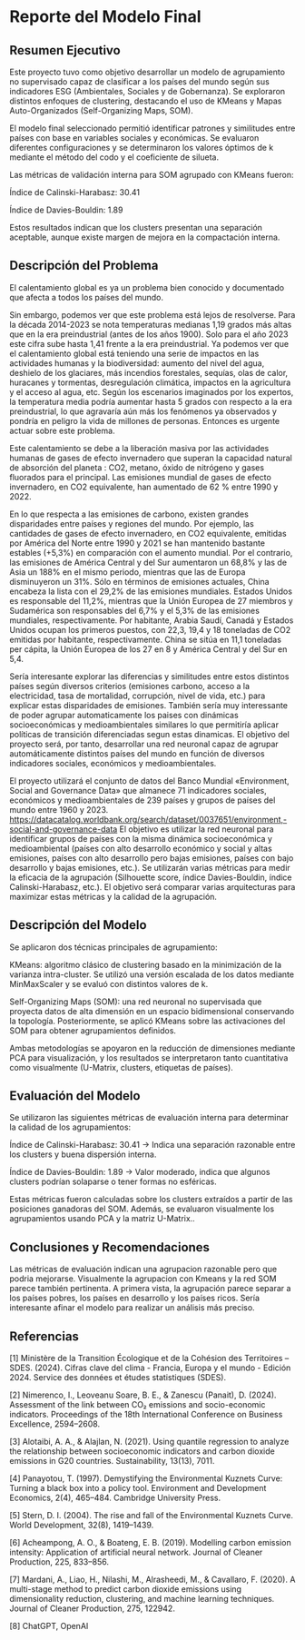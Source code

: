 # Reporte del Modelo Final

## Resumen Ejecutivo

Este proyecto tuvo como objetivo desarrollar un modelo de agrupamiento no supervisado capaz de clasificar a los países del mundo según sus indicadores ESG (Ambientales, Sociales y de Gobernanza). Se exploraron distintos enfoques de clustering, destacando el uso de KMeans y Mapas Auto-Organizados (Self-Organizing Maps, SOM).

El modelo final seleccionado permitió identificar patrones y similitudes entre países con base en variables sociales y económicas. Se evaluaron diferentes configuraciones y se determinaron los valores óptimos de k mediante el método del codo y el coeficiente de silueta.

Las métricas de validación interna para SOM agrupado con KMeans fueron:

Índice de Calinski-Harabasz: 30.41

Índice de Davies-Bouldin: 1.89

Estos resultados indican que los clusters presentan una separación aceptable, aunque existe margen de mejora en la compactación interna.

## Descripción del Problema

El calentamiento global es ya un problema bien conocido y documentado que afecta a todos los países del mundo.

Sin embargo, podemos ver que este problema está lejos de resolverse. Para la década 2014-2023 se nota temperaturas medianas 1,19 grados más altas que en la era preindustrial (antes de los años 1900). Solo para el año 2023 este cifra sube hasta 1,41 frente a la era preindustrial. Ya podemos ver que el calentamiento global está teniendo una serie de impactos en las actividades humanas y la biodiversidad: aumento del nivel del agua, deshielo de los glaciares, más incendios forestales, sequías, olas de calor, huracanes y tormentas, desregulación climática, impactos en la agricultura y el acceso al agua, etc. Según los escenarios imaginados por los expertos, la temperatura media podría aumentar hasta 5 grados con respecto a la era preindustrial, lo que agravaría aún más los fenómenos ya observados y pondría en peligro la vida de millones de personas. Entonces es urgente actuar sobre este problema.

Este calentamiento se debe a la liberación masiva por las actividades humanas de gases de efecto invernadero que superan la capacidad natural de absorción del planeta : CO2, metano, óxido de nitrógeno y gases fluorados para el principal. Las emisiones mundial de gases de efecto invernadero, en CO2 equivalente, han aumentado de 62 % entre 1990 y 2022.

En lo que respecta a las emisiones de carbono, existen grandes disparidades entre países y regiones del mundo. Por ejemplo, las cantidades de gases de efecto invernadero, en CO2 equivalente, emitidas por América del Norte entre 1990 y 2021 se han mantenido bastante estables (+5,3%) en comparación con el aumento mundial. Por el contrario, las emisiones de América Central y del Sur aumentaron un 68,8% y las de Asia un 188% en el mismo periodo, mientras que las de Europa disminuyeron un 31%. Sólo en términos de emisiones actuales, China encabeza la lista con el 29,2% de las emisiones mundiales. Estados Unidos es responsable del 11,2%, mientras que la Unión Europea de 27 miembros y Sudamérica son responsables del 6,7% y el 5,3% de las emisiones mundiales, respectivamente. Por habitante, Arabia Saudí, Canadá y Estados Unidos ocupan los primeros puestos, con 22,3, 19,4 y 18 toneladas de CO2 emitidas por habitante, respectivamente. China se sitúa en 11,1 toneladas per cápita, la Unión Europea de los 27 en 8 y América Central y del Sur en 5,4.

Sería interesante explorar las diferencias y similitudes entre estos distintos países según diversos criterios (emisiones carbono, acceso a la electricidad, tasa de mortalidad, corrupción, nivel de vida, etc.) para explicar estas disparidades de emisiones. También sería muy interessante de poder agrupar automaticamente los paises con dinámicas socioeconómicas y medioambientales similares lo que permitiría aplicar políticas de transición diferenciadas segun estas dinamicas. El objetivo del proyecto será, por tanto, desarrollar una red neuronal capaz de agrupar automáticamente distintos países del mundo en función de diversos indicadores sociales, económicos y medioambientales.

El proyecto utilizará el conjunto de datos del Banco Mundial «Environment, Social and Governance Data» que almanece 71 indicadores sociales, económicos y medioambientales de 239 países y grupos de países del mundo entre 1960 y 2023. https://datacatalog.worldbank.org/search/dataset/0037651/environment,-social-and-governance-data
El objetivo es utilizar la red neuronal para identificar grupos de países con la misma dinámica socioeconómica y medioambiental (países con alto desarrollo económico y social y altas emisiones, países con alto desarrollo pero bajas emisiones, países con bajo desarrollo y bajas emisiones, etc.).
Se utilizarán varias métricas para medir la eficacia de la agrupación (Silhouette score, índice Davies-Bouldin, índice Calinski-Harabasz, etc.). El objetivo será comparar varias arquitecturas para maximizar estas métricas y la calidad de la agrupación.

## Descripción del Modelo

Se aplicaron dos técnicas principales de agrupamiento:

KMeans: algoritmo clásico de clustering basado en la minimización de la varianza intra-cluster. Se utilizó una versión escalada de los datos mediante MinMaxScaler y se evaluó con distintos valores de k.

Self-Organizing Maps (SOM): una red neuronal no supervisada que proyecta datos de alta dimensión en un espacio bidimensional conservando la topología. Posteriormente, se aplicó KMeans sobre las activaciones del SOM para obtener agrupamientos definidos.

Ambas metodologías se apoyaron en la reducción de dimensiones mediante PCA para visualización, y los resultados se interpretaron tanto cuantitativa como visualmente (U-Matrix, clusters, etiquetas de países).

## Evaluación del Modelo

Se utilizaron las siguientes métricas de evaluación interna para determinar la calidad de los agrupamientos:

Índice de Calinski-Harabasz: 30.41
→ Indica una separación razonable entre los clusters y buena dispersión interna.

Índice de Davies-Bouldin: 1.89
→ Valor moderado, indica que algunos clusters podrían solaparse o tener formas no esféricas.

Estas métricas fueron calculadas sobre los clusters extraídos a partir de las posiciones ganadoras del SOM. Además, se evaluaron visualmente los agrupamientos usando PCA y la matriz U-Matrix..

## Conclusiones y Recomendaciones

Las métricas de evaluación indican una agrupacion razonable pero que podria mejorarse. Visualmente la agrupacion con Kmeans y la red SOM parece también pertinenta. A primera vista, la agrupación parece separar a los países pobres, los países en desarrollo y los países ricos. Sería interesante afinar el modelo para realizar un análisis más preciso.

## Referencias

[1] Ministère de la Transition Écologique et de la Cohésion des Territoires – SDES. (2024). Cifras clave del clima - Francia, Europa y el mundo - Edición 2024. Service des données et études statistiques (SDES).

[2] Nimerenco, I., Leoveanu Soare, B. E., & Zanescu (Panait), D. (2024). Assessment of the link between CO₂ emissions and socio-economic indicators. Proceedings of the 18th International Conference on Business Excellence, 2594–2608.

[3] Alotaibi, A. A., & Alajlan, N. (2021). Using quantile regression to analyze the relationship between socioeconomic indicators and carbon dioxide emissions in G20 countries. Sustainability, 13(13), 7011.

[4] Panayotou, T. (1997). Demystifying the Environmental Kuznets Curve: Turning a black box into a policy tool. Environment and Development Economics, 2(4), 465–484. Cambridge University Press.

[5] Stern, D. I. (2004). The rise and fall of the Environmental Kuznets Curve. World Development, 32(8), 1419–1439.

[6] Acheampong, A. O., & Boateng, E. B. (2019). Modelling carbon emission intensity: Application of artificial neural network. Journal of Cleaner Production, 225, 833–856.

[7] Mardani, A., Liao, H., Nilashi, M., Alrasheedi, M., & Cavallaro, F. (2020). A multi-stage method to predict carbon dioxide emissions using dimensionality reduction, clustering, and machine learning techniques. Journal of Cleaner Production, 275, 122942.

[8] ChatGPT, OpenAI
